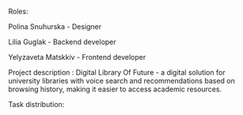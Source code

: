Roles:

Polina Snuhurska - Designer

Lilia Guglak - Backend developer

Yelyzaveta Matskkiv - Frontend developer

Project description :
Digital Library Of Future - a digital solution for university libraries with voice search and recommendations based on browsing history, making it easier to access academic resources.

Task distribution:





